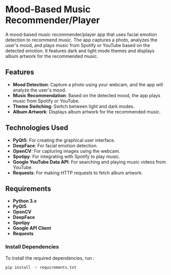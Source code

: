 # Mood-Based Music Recommender/Player

A mood-based music recommender/player app that uses facial emotion detection to recommend music. The app captures a photo, analyzes the user's mood, and plays music from Spotify or YouTube based on the detected emotion. It features dark and light mode themes and displays album artwork for the recommended music.

## Features
- **Mood Detection**: Capture a photo using your webcam, and the app will analyze the user's mood.
- **Music Recommendation**: Based on the detected mood, the app plays music from Spotify or YouTube.
- **Theme Switching**: Switch between light and dark modes.
- **Album Artwork**: Displays album artwork for the recommended music.
  
## Technologies Used
- **PyQt5**: For creating the graphical user interface.
- **DeepFace**: For facial emotion detection.
- **OpenCV**: For capturing images using the webcam.
- **Spotipy**: For integrating with Spotify to play music.
- **Google YouTube Data API**: For searching and playing music videos from YouTube.
- **Requests**: For making HTTP requests to fetch album artwork.

## Requirements
- **Python 3.x**
- **PyQt5**
- **OpenCV**
- **DeepFace**
- **Spotipy**
- **Google API Client**
- **Requests**
  <br>

### Install Dependencies
To install the required dependencies, run :

```bash
pip install -r requirements.txt
